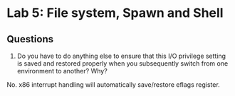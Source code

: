 # Lab 5: File system, Spawn and Shell

## Questions

1. Do you have to do anything else to ensure that this I/O privilege setting is saved and restored properly when you subsequently switch from one environment to another? Why?

No. x86 interrupt handling will automatically save/restore eflags register.
